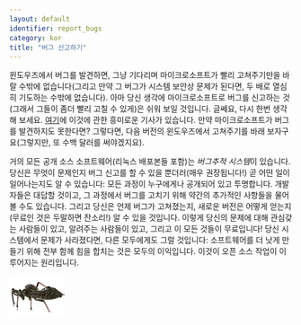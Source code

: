 ```yaml
---
layout: default
identifier: report_bugs
category: kor
title: "버그 신고하기"
---
```


윈도우즈에서 버그를 발견하면, 그냥 기다리며 마이크로소프트가 빨리 고쳐주기만을 바랄 수밖에 없습니다(그리고 만약 그 버그가 시스템 보안상 문제가 된다면, 두 배로 열심히 기도하는 수밖에 없습니다). 아마 당신 생각에 마이크로소프트로 버그를 신고하는 것(그래서 그들이 좀더 빨리 고칠 수 있게)은 쉬워 보일 것입니다. 글쎄요, 다시 한번 생각해 보세요. <a href="http://www.oreillynet.com/mac/blog/2002/06/mission_impossible_submitting.html">여기</a>에 이것에 관한 흥미로운 기사가 있습니다. 만약 마이크로소프트가 버그를 발견하지도 못한다면? 그렇다면, 다음 버전의 윈도우즈에서 고쳐주기를 바래 보자구요(그렇지만, 또 수백 달러를 써야겠지요).

거의 모든 공개 소스 소프트웨어(리눅스 배포본들 포함)는 <i>버그추적 시스템</i>이 있습니다. 당신은 무엇이 문제인지 버그 신고를 할 수 있을 뿐더러(매우 권장됩니다!) 곧 어떤 일이 일어나는지도 알 수 있습니다: 모든 과정이 누구에게나 공개되어 있고 투명합니다. 개발자들은 대답할 것이고, 그 과정에서 버그를 고치기 위해 약간의 추가적인 사항들을 물어볼 수도 있습니다. 그리고 당신은 언제 버그가 고쳐졌는지, 새로운 버전은 어떻게 얻는지(무료인 것은 두말하면 잔소리!) 알 수 있을 것입니다. 이렇게 당신의 문제에 대해 관심갖는 사람들이 있고, 알려주는 사람들이 있고, 그리고 이 모든 것들이 무료입니다! 당신 시스템에서 문제가 사라졌다면, 다른 모두에게도 그럴 것입니다: 소프트웨어를 더 낫게 만들기 위해 전부 함께 힘을 합치는 것은 모두의 이익입니다. 이것이 오픈 소스 작업이 이루어지는 원리입니다.

<img src="/img/report_bugs_thumb.png" />




